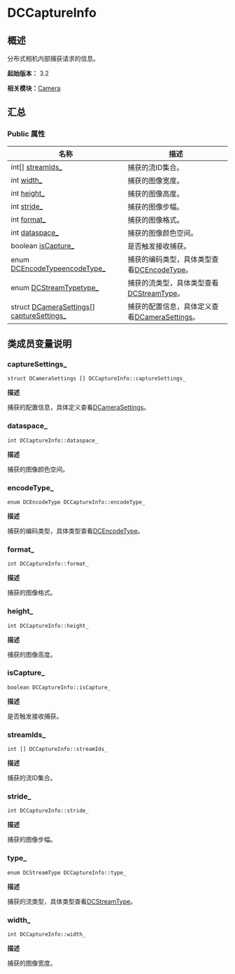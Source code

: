 # DCCaptureInfo


## 概述

分布式相机内部捕获请求的信息。

**起始版本：** 3.2

**相关模块：**[Camera](_distributed.md)


## 汇总


### Public 属性

| 名称 | 描述 | 
| -------- | -------- |
| int[] [streamIds_](#streamids_) | 捕获的流ID集合。  | 
| int [width_](#width_) | 捕获的图像宽度。  | 
| int [height_](#height_) | 捕获的图像高度。  | 
| int [stride_](#stride_) | 捕获的图像步幅。  | 
| int [format_](#format_) | 捕获的图像格式。  | 
| int [dataspace_](#dataspace_) | 捕获的图像颜色空间。  | 
| boolean [isCapture_](#iscapture_) | 是否触发接收捕获。  | 
| enum [DCEncodeType](_distributed.md#dcencodetype)[encodeType_](#encodetype_) | 捕获的编码类型，具体类型查看[DCEncodeType](_distributed.md#dcencodetype)。  | 
| enum [DCStreamType](_distributed.md#dcstreamtype)[type_](#type_) | 捕获的流类型，具体类型查看[DCStreamType](_distributed.md#dcstreamtype)。  | 
| struct [DCameraSettings](_d_camera_settings.md)[] [captureSettings_](#capturesettings_) | 捕获的配置信息，具体定义查看[DCameraSettings](_d_camera_settings.md)。  | 


## 类成员变量说明


### captureSettings_

```
struct DCameraSettings [] DCCaptureInfo::captureSettings_
```
**描述**

捕获的配置信息，具体定义查看[DCameraSettings](_d_camera_settings.md)。


### dataspace_

```
int DCCaptureInfo::dataspace_
```
**描述**

捕获的图像颜色空间。


### encodeType_

```
enum DCEncodeType DCCaptureInfo::encodeType_
```
**描述**

捕获的编码类型，具体类型查看[DCEncodeType](_distributed.md#dcencodetype)。


### format_

```
int DCCaptureInfo::format_
```
**描述**

捕获的图像格式。


### height_

```
int DCCaptureInfo::height_
```
**描述**

捕获的图像高度。


### isCapture_

```
boolean DCCaptureInfo::isCapture_
```
**描述**

是否触发接收捕获。


### streamIds_

```
int [] DCCaptureInfo::streamIds_
```
**描述**

捕获的流ID集合。


### stride_

```
int DCCaptureInfo::stride_
```
**描述**

捕获的图像步幅。


### type_

```
enum DCStreamType DCCaptureInfo::type_
```
**描述**

捕获的流类型，具体类型查看[DCStreamType](_distributed.md#dcstreamtype)。


### width_

```
int DCCaptureInfo::width_
```
**描述**

捕获的图像宽度。
